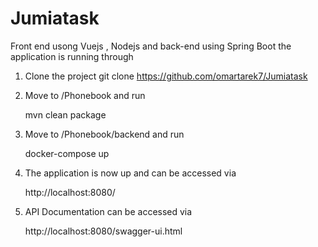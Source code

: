 # Jumiatask
Front end usong Vuejs , Nodejs and back-end using Spring Boot
the application is running through
1. Clone the project
   git clone https://github.com/omartarek7/Jumiatask
2. Move to /Phonebook and run
   
   mvn clean package
   
3. Move to /Phonebook/backend and run

   docker-compose up

4. The application is now up and can be accessed via

   http://localhost:8080/
   
5. API Documentation can be accessed via

   http://localhost:8080/swagger-ui.html
